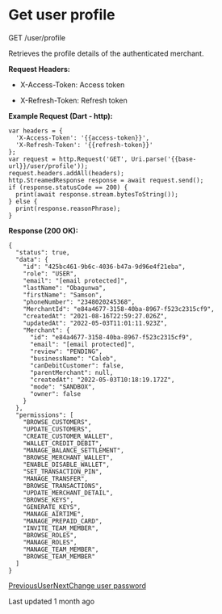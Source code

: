 # Get user profile

#### 

[](#get-user-profile)

GET /user/profile

Retrieves the profile details of the authenticated merchant.

**Request Headers:**

*   X-Access-Token: Access token
    
*   X-Refresh-Token: Refresh token
    

**Example Request (Dart - http):**

```
var headers = {
  'X-Access-Token': '{{access-token}}',
  'X-Refresh-Token': '{{refresh-token}}'
};
var request = http.Request('GET', Uri.parse('{{base-url}}/user/profile'));
request.headers.addAll(headers);
http.StreamedResponse response = await request.send();
if (response.statusCode == 200) {
  print(await response.stream.bytesToString());
} else {
  print(response.reasonPhrase);
}
```

**Response (200 OK):**

```
{
  "status": true,
  "data": {
    "id": "425bc461-9b6c-4036-b47a-9d96e4f21eba",
    "role": "USER",
    "email": "[email protected]",
    "lastName": "Obagunwa",
    "firstName": "Samson",
    "phoneNumber": "2348020245368",
    "MerchantId": "e84a4677-3158-40ba-8967-f523c2315cf9",
    "createdAt": "2021-08-16T22:59:27.026Z",
    "updatedAt": "2022-05-03T11:01:11.923Z",
    "Merchant": {
      "id": "e84a4677-3158-40ba-8967-f523c2315cf9",
      "email": "[email protected]",
      "review": "PENDING",
      "businessName": "Caleb",
      "canDebitCustomer": false,
      "parentMerchant": null,
      "createdAt": "2022-05-03T10:18:19.172Z",
      "mode": "SANDBOX",
      "owner": false
    }
  },
  "permissions": [
    "BROWSE_CUSTOMERS",
    "UPDATE_CUSTOMERS",
    "CREATE_CUSTOMER_WALLET",
    "WALLET_CREDIT_DEBIT",
    "MANAGE_BALANCE_SETTLEMENT",
    "BROWSE_MERCHANT_WALLET",
    "ENABLE_DISABLE_WALLET",
    "SET_TRANSACTION_PIN",
    "MANAGE_TRANSFER",
    "BROWSE_TRANSACTIONS",
    "UPDATE_MERCHANT_DETAIL",
    "BROWSE_KEYS",
    "GENERATE_KEYS",
    "MANAGE_AIRTIME",
    "MANAGE_PREPAID_CARD",
    "INVITE_TEAM_MEMBER",
    "BROWSE_ROLES",
    "MANAGE_ROLES",
    "MANAGE_TEAM_MEMBER",
    "BROWSE_TEAM_MEMBER"
  ]
}
```

[PreviousUser](/xpress-wallet-api/user)[NextChange user password](/xpress-wallet-api/user/change-user-password)

Last updated 1 month ago